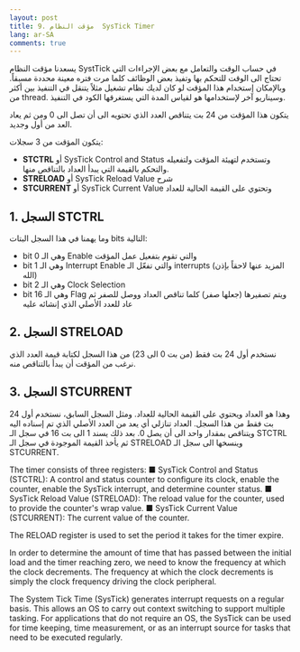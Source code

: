 ```yaml
---
layout: post
title: 9. مؤقت النظام  SysTick Timer
lang: ar-SA
comments: true
---
```


يسعدنا مؤقت النظام SystTick في حساب الوقت والتعامل مع بعض الإجراءات التي تحتاج الى الوقت للتحكم بها وتفيذ بعض الوظائف كلما مرت فتره معينة محددة مسبقاً. وبالإمكان إستخدام هذا المؤقت لو كان لديك نظام تشغيل مثلاً يتنقل في التنفيذ بين أكثر من thread. وسيناريو آخر لإستخدامها هو لقياس المدة التي يستغرقها الكود في التنفيذ.



يتكون هذا المؤقت من 24 بت يتناقص العدد الذي تحتويه الى أن تصل الى 0 ومن ثم يعاد العد من أول وجديد. 

يتكون المؤقت من 3 سجلات:
* **STCTRL** أو SysTick Control and Status وتستخدم لتهيئة المؤقت ولتفعيله والتحكم بالقيمة التي يبدأ العداد بالتناقص منها.
* **STRELOAD** أو SysTick Reload Value شرح 
* **STCURRENT** أو SysTick Current Value وتحتوي على القيمة الحالية للعداد 

## []()1. السجل STCTRL
وما يهمنا في هذا السجل البتات bits التالية:
* bit 0 وهي الـ Enable والتي تقوم بتفعيل عمل المؤقت
* bit 1 وهي الـ Interrupt Enable والتي تفعّل الـ interrupts (المزيد عنها لاحقاً بإذن الله)
* bit 2 وهي الـ Clock Selection 
* bit 16 وهي الـ Flag ويتم تصفيرها (جعلها صفر) كلما تناقص العداد ووصل للصفر ثم عاد للعدد الأصلي الذي إنشائه عليه 

## []()2. السجل STRELOAD
نستخدم أول 24 بت فقط (من بت 0 الى 23) من هذا السجل لكتابة قيمة العدد الذي نرغب من المؤقت أن يبدأ بالتناقص منه. 

## []()3. السجل STCURRENT
وهذا هو العداد ويحتوي على القيمة الحالية للعداد. ومثل السجل السابق، نستخدم أول 24 بت فقط من هذا السجل. العداد تنازلي أي يعد من العدد الأصلي الذي تم إسناده اليه ويتناقص بمقدار واحد الى أن يصل 0. بعد ذلك يسند 1 الى بت 16 في سجل الـ STCTRL ثم يأخذ القيمة الموجودة في سجل الـ STRELOAD وينسخها الى سجل الـ STCURRENT. 


The timer consists of three registers:
■ SysTick Control and Status (STCTRL): A control and status counter to configure its clock,
enable the counter, enable the SysTick interrupt, and determine counter status.
■ SysTick Reload Value (STRELOAD): The reload value for the counter, used to provide the
counter's wrap value.
■ SysTick Current Value (STCURRENT): The current value of the counter.



The RELOAD register is used to set the period it takes for the timer expire. 


In order to determine the amount of time that has passed between the initial load  and the timer reaching zero, we need to know the frequency at which the clock decrements.  The frequency at which the clock decrements is simply the clock frequency driving the clock peripheral.




The System Tick Time (SysTick) generates interrupt requests on a regular basis. This allows an OS to carry out context switching to support multiple tasking. For applications that do not require an OS, the SysTick can be used for time keeping, time measurement, or as an interrupt source for tasks that need to be executed regularly.




